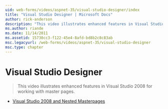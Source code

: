 ```yaml
---
uid: web-forms/videos/aspnet-35/visual-studio-designer/index
title: "Visual Studio Designer | Microsoft Docs"
author: rick-anderson
description: "This video illustrates enhanced features in Visual Studio 2008 for working with master pages."
ms.author: riande
ms.date: 11/14/2011
ms.assetid: 15730cc3-f122-45e4-8afd-bd8b2c8c83ab
msc.legacyurl: /web-forms/videos/aspnet-35/visual-studio-designer
msc.type: chapter
---
```

Visual Studio Designer
====================
> This video illustrates enhanced features in Visual Studio 2008 for working with master pages.


- [Visual Studio 2008 and Nested Masterpages](visual-studio-2008-and-nested-masterpages.md)
